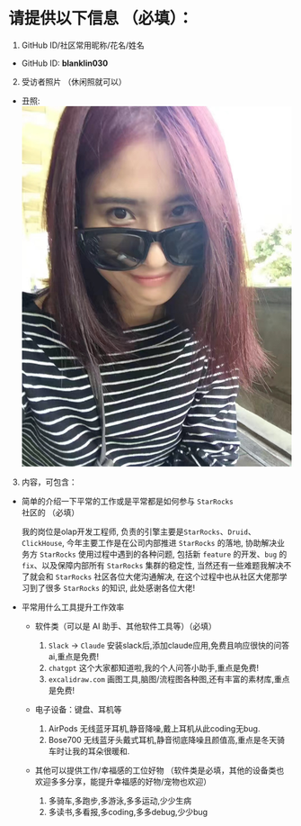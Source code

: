 # 请提供以下信息 （必填）：
1. GitHub ID/社区常用昵称/花名/姓名  

- GitHub ID: **blanklin030**

2. 受访者照片 （休闲照就可以）  

- 丑照: ![me](0.jpg)

3. 内容，可包含：
- 简单的介绍一下平常的工作或是平常都是如何参与 `StarRocks` 社区的 （必填）  

    我的岗位是olap开发工程师, 负责的引擎主要是`StarRocks`、`Druid`、`ClickHouse`, 今年主要工作是在公司内部推进 `StarRocks` 的落地, 协助解决业务方 `StarRocks` 使用过程中遇到的各种问题, 包括新 `feature` 的开发、`bug` 的`fix`、以及保障内部所有 `StarRocks` 集群的稳定性, 当然还有一些难题我解决不了就会和 `StarRocks` 社区各位大佬沟通解决, 在这个过程中也从社区大佬那学习到了很多 `StarRocks` 的知识, 此处感谢各位大佬!

- 平常用什么工具提升工作效率 
  - 软件类（可以是 AI 助手、其他软件工具等）（必填）  
    1. `Slack` -> `Claude`
    安装slack后,添加claude应用,免费且响应很快的问答ai,重点是免费!
    2. `chatgpt`
    这个大家都知道啦,我的个人问答小助手,重点是免费!
    3. `excalidraw.com` 
    画图工具,脑图/流程图各种图,还有丰富的素材库,重点是免费!

  - 电子设备：键盘、耳机等  
    1. AirPods
    无线蓝牙耳机,静音降噪,戴上耳机从此coding无bug.
    2. Bose700
    无线蓝牙头戴式耳机,静音彻底降噪且颜值高,重点是冬天骑车时让我的耳朵很暖和.

  - 其他可以提供工作/幸福感的工位好物
  （软件类是必填，其他的设备类也欢迎多多分享，能提升幸福感的好物/宠物也欢迎）
    1. 多骑车,多跑步,多游泳,多多运动,少少生病
    2. 多读书,多看报,多coding,多多debug,少少bug